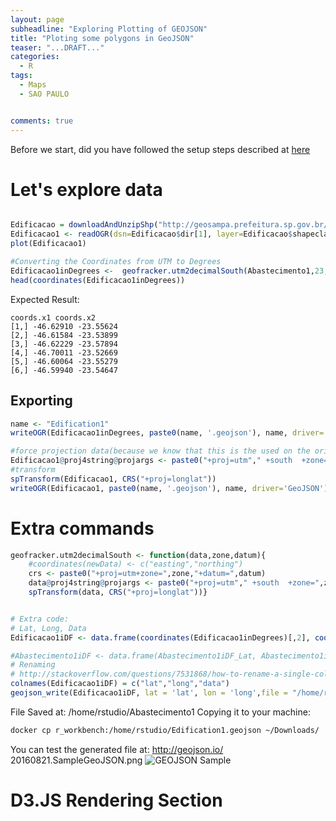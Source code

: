 ```yaml
---
layout: page
subheadline: "Exploring Plotting of GEOJSON"
title: "Ploting some polygons in GeoJSON"
teaser: "...DRAFT..."
categories:
  - R
tags:
  - Maps
  - SAO PAULO


comments: true
---
```


Before we start, did you have followed the setup steps described at [here]({{site.url}}/RStudioSetup)

# Let's explore data



```R

Edificacao = downloadAndUnzipShp("http://geosampa.prefeitura.sp.gov.br/PaginasPublicas/downloadArquivoOL.aspx?orig=DownloadCamadas&arq=06_Habita%E7%E3o%20e%20Edifica%E7%E3o%5C%5CEdifica%E7%E3o%5C%5CShapefile%5C%5CSHP_edificacao_SE&arqTipo=Shapefile")
Edificacao1 <- readOGR(dsn=Edificacao$dir[1], layer=Edificacao$shapeclass[1])
plot(Edificacao1)

#Converting the Coordinates from UTM to Degrees
Edificacao1inDegrees <-  geofracker.utm2decimalSouth(Abastecimento1,23,"WGS84")
head(coordinates(Edificacao1inDegrees))
```

Expected Result:

```
coords.x1 coords.x2
[1,] -46.62910 -23.55624
[2,] -46.61584 -23.53899
[3,] -46.62229 -23.57894
[4,] -46.70011 -23.52669
[5,] -46.60064 -23.55279
[6,] -46.59940 -23.54647
```

## Exporting

```R
name <- "Edification1"
writeOGR(Edificacao1inDegrees, paste0(name, '.geojson'), name, driver='GeoJSON')

#force projection data(because we know that this is the used on the original data)
Edificacao1@proj4string@projargs <- paste0("+proj=utm"," +south  +zone=",23," +datum=","WGS84")
#transform
spTransform(Edificacao1, CRS("+proj=longlat"))
writeOGR(Edificacao1, paste0(name, '.geojson'), name, driver='GeoJSON')

```

# Extra commands
```R
geofracker.utm2decimalSouth <- function(data,zone,datum){
    #coordinates(newData) <- c("easting","northing")
    crs <- paste0("+proj=utm+zone=",zone,"+datum=",datum)
    data@proj4string@projargs <- paste0("+proj=utm"," +south  +zone=",zone," +datum=",datum)
    spTransform(data, CRS("+proj=longlat"))}


# Extra code:
# Lat, Long, Data
Edificacao1iDF <- data.frame(coordinates(Edificacao1inDegrees)[,2], coordinates(Edificacao1inDegrees)[,1], Edificacao1inDegrees$eq_id )

#Abastecimento1iDF <- data.frame(Abastecimento1iDF_Lat, Abastecimento1iDF_Long, Abastecimento1iDF$variable )
# Renaming
# http://stackoverflow.com/questions/7531868/how-to-rename-a-single-column-in-a-data-frame-in-r
colnames(Edificacao1iDF) = c("lat","long","data")
geojson_write(Edificacao1iDF, lat = 'lat', lon = 'long',file = "/home/rstudio/Edification1")

```

File Saved at: /home/rstudio/Abastecimento1
Copying it to your machine:

```bash
docker cp r_workbench:/home/rstudio/Edification1.geojson ~/Downloads/
```

You can test the generated file at: http://geojson.io/
20160821.SampleGeoJSON.png
![GEOJSON Sample]({{site.url}}/images/20160821.SampleGeoJSON.png)



# D3.JS Rendering Section

<script src="https://d3js.org/d3.v3.min.js"></script>
<style> /* set the CSS */
#viz {
    margin: 0;
    padding: 0;
    width: 100%;
    height: 100%;
}
</style>

<div id="viz"></div>
<script>


    var width = 900,
        height = 900;
    console.log("{{site.url}}/articlesData/Edification1.geojson");

/*
    $.get('https://raw.githubusercontent.com/i40poster/geoFrackerBlog/master/articlesData/Abastecimento1.geojson',
                      function(data) {
                        console.log(data);
                                   }
                     )
                     */

    var svg = d3.select("#viz").append("svg")
        .attr("width", width)
        .attr("height", height)
        .attr("class", "svg");

/*
    // load geojson and do stuff in a callback function...
    //Fixed projection to be closer to what we see on GeoSampa*/
    console.log("{{site.url}}/articlesData/Edification1.geojson");
/*
    //https://raw.githubusercontent.com/alignedleft/d3-book/master/chapter_12/*/

/*
    //this not works on github pages.. not sure why yet
    //d3.json("{{site.url}}/articlesData/Abastecimento1.geojson",
    d3.json("https://raw.githubusercontent.com/i40poster/geoFrackerBlog/master/articlesData/Abastecimento1.geojson",*/

    d3.json("{{site.url}}/articlesData/Edification1.geojson",
    function(error, data){
        /*// console.log the data
        alert(error);*/
        console.log(data);

        /*// create a unit projection*/
        var projection = d3.geo.mercator()
            .scale(1)
            .translate([0,0]);

        /*// create a path generator.*/
        console.log( d3.geo.path());
        var path = d3.geo.path()
            .projection(projection)
            .pointRadius(function(d) {
              return 2;
          /*  //  return d.properties.mag;*/
            });

        /*// compute bounds of a point of interest, then derive scale and translate*/
        var b = path.bounds(data),
            s = .95 / Math.max((b[1][0] - b[0][0]) / width, (b[1][1] - b[0][1]) / height),
            t = [(width - s * (b[1][0] + b[0][0])) / 2, (height - s * (b[1][1] + b[0][1])) / 2];

      /*  // update the projection to use computed scale and translate....*/
        projection
            .scale(s)
            .translate(t);



        svg.append("rect")
            .attr('width', width)
            .attr('height', height)
            .style('stroke', 'black')
            .style('fill', '#dfd');


        svg.selectAll("path").data(data.features).enter().append("path")
            .attr("d", path)
            .style("fill", "#009926")
            .style("stroke-width", "1")
            .style("stroke", "#009926")

    });

    /* code reused from the following stackoverflow question:
                  http://stackoverflow.com/questions/14492284/center-a-map-in-d3-given-a-geojson-object
 // draw the svg of both the geojson and bounding box
// calculate and draw a bounding box for the geojson
                  */

</script>

# References:

geofracker.removeServiceBuildings

#geofracker.utm2decimalSouth

#geofracker.utm2decimalNorth
